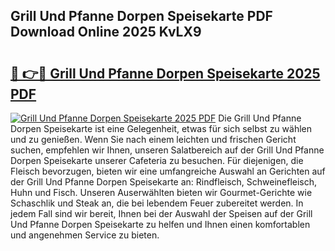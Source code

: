 ## Grill Und Pfanne Dorpen Speisekarte PDF Download Online 2025 KvLX9

# <h2><a href="http://gc5y62.nevu.top/?p=Grill+Und+Pfanne+Dorpen+Speisekarte">🔗 👉🔴 Grill Und Pfanne Dorpen Speisekarte 2025 PDF</a></h2>

[![Grill Und Pfanne Dorpen Speisekarte 2025 PDF](https://i.imgur.com/dBaPXMq.png)](http://gc5y62.nevu.top/?p=Grill+Und+Pfanne+Dorpen+Speisekarte)
Die Grill Und Pfanne Dorpen Speisekarte ist eine Gelegenheit, etwas für sich selbst zu wählen und zu genießen. Wenn Sie nach einem leichten und frischen Gericht suchen, empfehlen wir Ihnen, unseren Salatbereich auf der Grill Und Pfanne Dorpen Speisekarte unserer Cafeteria zu besuchen. Für diejenigen, die Fleisch bevorzugen, bieten wir eine umfangreiche Auswahl an Gerichten auf der Grill Und Pfanne Dorpen Speisekarte an: Rindfleisch, Schweinefleisch, Huhn und Fisch. Unseren Auserwählten bieten wir Gourmet-Gerichte wie Schaschlik und Steak an, die bei lebendem Feuer zubereitet werden. In jedem Fall sind wir bereit, Ihnen bei der Auswahl der Speisen auf der Grill Und Pfanne Dorpen Speisekarte zu helfen und Ihnen einen komfortablen und angenehmen Service zu bieten.
